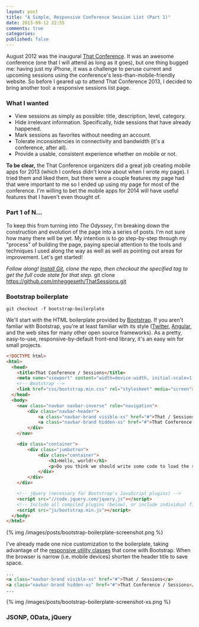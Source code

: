```yaml
---
layout: post
title: "A Simple, Responsive Conference Session List (Part 1)"
date: 2013-09-12 22:55
comments: true
categories: 
published: false
---
```


August 2012 was the inaugural [That Conference](http://thatconference.com). It was an awesome conference (one that I will attend as long as it goes), but one thing bugged me: having just my iPhone, it was a challenge to peruse current and upcoming sessions using the conference's less-than-mobile-friendly website. So before I geared up to attend That Conference 2013, I decided to bring another tool: a responsive sessions list page.

### What I wanted

* View sessions as simply as possible: title, description, level, category.
* Hide irrelevant information. Specifically, hide sessions that have already happened.
* Mark sessions as favorites without needing an account.
* Tolerate inconsistencies in connectivity and bandwidth (it's a conference, after all).
* Provide a usable, consistent experience whether on mobile or not.

**To be clear,** the That Conference organizers did a great job creating mobile apps for 2013 (which I confess didn't know about when I wrote my page). I tried them and liked them, but there were a couple features my page had that were important to me so I ended up using my page for most of the conference. I'm willing to bet the mobile apps for 2014 will have useful features that I haven't even thought of.

### Part 1 of N...

To keep this from turning into *The Odyssey*, I'm breaking down the construction and evolution of the page into a series of posts. I'm not sure how many there will be yet. My intention is to go step-by-step through my "process" of building the page, paying special attention to the tools and techniques I used along the way as well as well as pointing out areas for improvement. Let's get started!

*Follow along! [Install Git](http://git-scm.com/downloads), clone the repo, then checkout the specified tag to get the full code state for that step.*
	git clone https://github.com/mheggeseth/ThatSessions.git

### Bootstrap boilerplate

	git checkout -f bootstrap-boilerplate

We'll start with the HTML boilerplate provided by [Bootstrap](http://getbootstrap.com). If you aren't famliar with Bootstrap, you're at least familiar with its style ([Twitter](http://twitter.com), [Angular](http://angularjs.org), and the web sites for many other open source frameworks). As a pretty, easy-to-use, responsive-by-default front-end library, it's an easy win for small projects.

``` html
<!DOCTYPE html>
<html>
  <head>
    <title>That Conference / Sessions</title>
    <meta name="viewport" content="width=device-width, initial-scale=1.0">
    <!-- Bootstrap -->
    <link href="css/bootstrap.min.css" rel="stylesheet" media="screen">
  </head>
  <body>
    <nav class="navbar navbar-inverse" role="navigation">
        <div class="navbar-header">
            <a class="navbar-brand visible-xs" href="#">That / Sessions</a>
            <a class="navbar-brand hidden-xs" href="#">That Conference / Sessions</a>
        </div>
    </nav>

    <div class="container">
        <div class="jumbotron">
            <div class="container">
                <h1>Hello, world!</h1>
                <p>Do you think we should write some code to load the sessions? Yes.</p>
            </div>
        </div>
    </div>

    <!-- jQuery (necessary for Bootstrap's JavaScript plugins) -->
    <script src="//code.jquery.com/jquery.js"></script>
    <!-- Include all compiled plugins (below), or include individual files as needed -->
    <script src="js/bootstrap.min.js"></script>
  </body>
</html>
```

{% img /images/posts/bootstrap-boilerplate-screenshot.png %}

I've already made one nice customization to the boilerplate, taking advantage of the [responsive utility classes](http://getbootstrap.com/css/#responsive-utilities) that come with Bootstrap. When the browser is narrow (i.e. mobile devices) shorten the header title to save space.

``` html
...
<a class="navbar-brand visible-xs" href="#">That / Sessions</a>
<a class="navbar-brand hidden-xs" href="#">That Conference / Sessions</a>
...
```

{% img /images/posts/bootstrap-boilerplate-screenshot-xs.png %}

### JSONP, OData, jQuery

